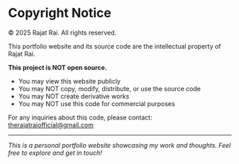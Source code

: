 # Copyright Notice

© 2025 Rajat Rai. All rights reserved.

This portfolio website and its source code are the intellectual property of Rajat Rai.

**This project is NOT open source.**

- You may view this website publicly
- You may NOT copy, modify, distribute, or use the source code
- You may NOT create derivative works
- You may NOT use this code for commercial purposes

For any inquiries about this code, please contact: therajatraiofficial@gmail.com

---

*This is a personal portfolio website showcasing my work and thoughts. Feel free to explore and get in touch!* 